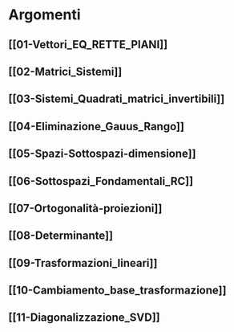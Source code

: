 
# Argomenti 

## [[01-Vettori_EQ_RETTE_PIANI]]
## [[02-Matrici_Sistemi]]
## [[03-Sistemi_Quadrati_matrici_invertibili]]
## [[04-Eliminazione_Gauus_Rango]]
## [[05-Spazi-Sottospazi-dimensione]]
## [[06-Sottospazi_Fondamentali_RC]]
## [[07-Ortogonalità-proiezioni]]
## [[08-Determinante]]
## [[09-Trasformazioni_lineari]]
## [[10-Cambiamento_base_trasformazione]]
## [[11-Diagonalizzazione_SVD]]